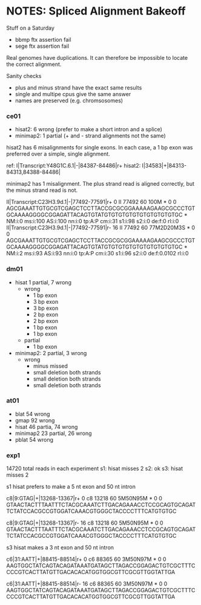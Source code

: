 NOTES: Spliced Alignment Bakeoff
================================

Stuff on a Saturday

- bbmp ftx assertion fail
- sege ftx assertion fail


Real genomes have duplications. It can therefore be impossible to locate the
correct alignment.

Sanity checks

- plus and minus strand have the exact same results
- single and multipe cpus give the same answer
- names are preserved (e.g. chromsosomes)


### ce01

- hisat2: 6 wrong (prefer to make a short intron and a splice)
- minimap2: 1 partial (+ and - strand alignments not the same)

hisat2 has 6 misalignments for single exons. In each case, a 1 bp exon was
preferred over a simple, single alignment.

ref:  I|Transcript:Y48G1C.6.1|-|84387-84486|r+
hisat2:  I|34583|+|84313-84313,84388-84486|

minimap2 has 1 misalignment. The plus strand read is aligned correctly, but
the minus strand read is not.

II|Transcript:C23H3.9d.1|-|77492-77591|r+       0       II      77492   60      100M    *       0       0       AGCGAAATTGTGCGTCGAGCTCCTTACCGCGCGGAAAAAGAAGCGCCCTGTGCAAAAGGGGCGGAGATTACAGTGTATGTGTGTGTGTGTGTGTGTGTGC    *       NM:i:0  ms:i:100        AS:i:100        nn:i:0  tp:A:P  cm:i:31 s1:i:98 s2:i:0  de:f:0  rl:i:0
II|Transcript:C23H3.9d.1|-|77492-77591|r-       16      II      77492   60      77M2D20M3S      *       0       0       AGCGAAATTGTGCGTCGAGCTCCTTACCGCGCGGAAAAAGAAGCGCCCTGTGCAAAAGGGGCGGAGATTACAGTGTATGTGTGTGTGTGTGTGTGTGTGC    *       NM:i:2  ms:i:93 AS:i:93 nn:i:0  tp:A:P  cm:i:30 s1:i:96 s2:i:0  de:f:0.0102     rl:i:0

### dm01

- hisat 1 partial, 7 wrong
	- wrong
		- 1 bp exon
		- 3 bp exon
		- 3 bp exon
		- 2 bp exon
		- 2 bp exon
		- 1 bp exon
		- 1 bp exon
	- partial
		- 1 bp exon
- minimap2: 2 partial, 3 wrong
	- wrong
		- minus missed
		- small deletion both strands
		- small deletion both strands
		- small deletion both strands

### at01

- blat 54 wrong
- gmap 92 wrong
- hisat 46 partia, 74 wrong
- minimap2 23 partial, 26 wrong
- pblat 54 wrong




### exp1


14720 total reads in each experiment
s1: hisat misses 2
s2: ok
s3: hisat misses 2



s1 hisat prefers to make a 5 nt exon and 50 nt intron

c8|9:GTAG|+|13268-13367|r+      0       c8      13218   60      5M50N95M        *        0       0       GTAACTACTTTAATTTCTACGCAAATCTTGACAGAAACCTCCGCAGTGCAGATTCTATCCACGCCGTGGATCAAACGTGGGCTACCCCTTTCATGTGTGC

c8|9:GTAG|+|13268-13367|r-      16      c8      13218   60      5M50N95M        *        0       0       GTAACTACTTTAATTTCTACGCAAATCTTGACAGAAACCTCCGCAGTGCAGATTCTATCCACGCCGTGGATCAAACGTGGGCTACCCCTTTCATGTGTGC


s3 hisat makes a 3 nt exon and 50 nt intron

c6|31:AATT|+|88415-88514|r+     0       c6      88365   60      3M50N97M        *        0       0       AAGTGGCTATCAGTACAGATAAATGATAGCTTAGACCGGAGACTGTCGCTTTCCCCGTCACTTATGTTGACACACATGGTGGCGTTCGCGTTGGTATTGA

c6|31:AATT|+|88415-88514|r-     16      c6      88365   60      3M50N97M        *        0       0       AAGTGGCTATCAGTACAGATAAATGATAGCTTAGACCGGAGACTGTCGCTTTCCCCGTCACTTATGTTGACACACATGGTGGCGTTCGCGTTGGTATTGA

